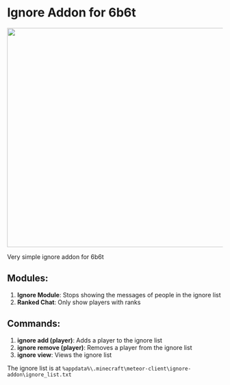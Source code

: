 # Ignore Addon for 6b6t

<img src="https://github.com/user-attachments/assets/fa7308cc-60a0-4c36-b768-b99766181d67" width="512" height="512">

Very simple ignore addon for 6b6t

## Modules:
1. **Ignore Module**: Stops showing the messages of people in the ignore list
2. **Ranked Chat**: Only show players with ranks

## Commands:
1. **ignore add (player)**: Adds a player to the ignore list
2. **ignore remove (player)**: Removes a player from the ignore list
3. **ignore view**: Views the ignore list

The ignore list is at `%appdata%\.minecraft\meteor-client\ignore-addon\ignore_list.txt`
